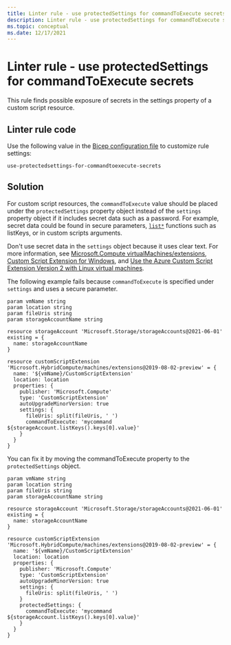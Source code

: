 ```yaml
---
title: Linter rule - use protectedSettings for commandToExecute secrets
description: Linter rule - use protectedSettings for commandToExecute secrets
ms.topic: conceptual
ms.date: 12/17/2021
---
```


# Linter rule - use protectedSettings for commandToExecute secrets

This rule finds possible exposure of secrets in the settings property of a custom script resource.

## Linter rule code

Use the following value in the [Bicep configuration file](bicep-config-linter.md) to customize rule settings:

`use-protectedsettings-for-commandtoexecute-secrets`

## Solution

For custom script resources, the `commandToExecute` value should be placed under the `protectedSettings` property object instead of the `settings` property object if it includes secret data such as a password. For example, secret data could be found in secure parameters, [`list*`](./bicep-functions-resource.md#list) functions such as listKeys, or in custom scripts arguments.

Don't use secret data in the `settings` object because it uses clear text. For more information, see [Microsoft.Compute virtualMachines/extensions](/azure/templates/microsoft.compute/virtualmachines/extensions), [Custom Script Extension for Windows](../../virtual-machines/extensions/custom-script-windows.md), and [Use the Azure Custom Script Extension Version 2 with Linux virtual machines](../../virtual-machines/extensions/custom-script-linux.md).

The following example fails because `commandToExecute` is specified under `settings` and uses a secure parameter.

```bicep
param vmName string
param location string
param fileUris string
param storageAccountName string

resource storageAccount 'Microsoft.Storage/storageAccounts@2021-06-01' existing = {
  name: storageAccountName
}

resource customScriptExtension 'Microsoft.HybridCompute/machines/extensions@2019-08-02-preview' = {
  name: '${vmName}/CustomScriptExtension'
  location: location
  properties: {
    publisher: 'Microsoft.Compute'
    type: 'CustomScriptExtension'
    autoUpgradeMinorVersion: true
    settings: {
      fileUris: split(fileUris, ' ')
      commandToExecute: 'mycommand ${storageAccount.listKeys().keys[0].value}'
    }
  }
}
```

You can fix it by moving the commandToExecute property to the `protectedSettings` object.

```bicep
param vmName string
param location string
param fileUris string
param storageAccountName string

resource storageAccount 'Microsoft.Storage/storageAccounts@2021-06-01' existing = {
  name: storageAccountName
}

resource customScriptExtension 'Microsoft.HybridCompute/machines/extensions@2019-08-02-preview' = {
  name: '${vmName}/CustomScriptExtension'
  location: location
  properties: {
    publisher: 'Microsoft.Compute'
    type: 'CustomScriptExtension'
    autoUpgradeMinorVersion: true
    settings: {
      fileUris: split(fileUris, ' ')
    }
    protectedSettings: {
      commandToExecute: 'mycommand ${storageAccount.listKeys().keys[0].value}'
    }
  }
}
```